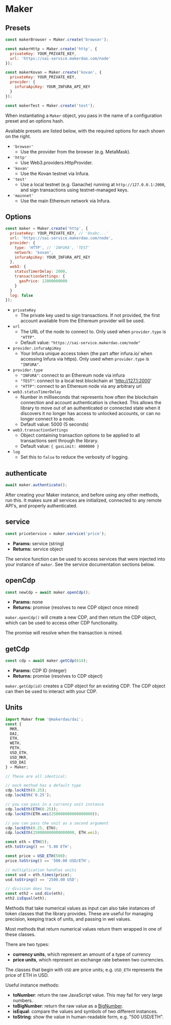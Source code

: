 # Maker

## Presets
```javascript
const makerBrowser = Maker.create('browser');

const makerHttp = Maker.create('http', {
  privateKey: YOUR_PRIVATE_KEY,
  url: 'https://sai-service.makerdao.com/node'
});

const makerKovan = Maker.create('kovan', {
  privateKey: YOUR_PRIVATE_KEY,
  provider: {
    infuraApiKey: YOUR_INFURA_API_KEY
  }
});

const makerTest = Maker.create('test');
```

When instantiating a `Maker` object, you pass in the name of a configuration preset
and an options hash.

Available presets are listed below, with the required options for each shown on the
right.

* `'browser'`
  * Use the provider from the browser (e.g. MetaMask).
* `'http'`
  * Use Web3.providers.HttpProvider.
* `'kovan'`
  * Use the Kovan testnet via Infura.
* `'test'`
  * Use a local testnet (e.g. Ganache) running at `http://127.0.0.1:2000`, and
sign transactions using testnet-managed keys.
* `'mainnet'`
  * Use the main Ethereum network via Infura.

## Options

```javascript
const maker = Maker.create('http', {
  privateKey: YOUR_PRIVATE_KEY, // '0xabc...'
  url: 'https://sai-service.makerdao.com/node',
  provider: {
    type: 'HTTP', // 'INFURA', 'TEST'
    network: 'kovan',
    infuraApiKey: YOUR_INFURA_API_KEY
  },
  web3: {
    statusTimerDelay: 2000,
    transactionSettings: {
      gasPrice: 12000000000
    }
  }
  log: false
});
```

* `privateKey`
  * The private key used to sign transactions. If not provided, the first account available from the Ethereum provider will be used.
* `url`
  * The URL of the node to connect to. Only used when `provider.type` is `"HTTP"`.
  * Default value: `"https://sai-service.makerdao.com/node"`
* `provider.infuraApiKey`
  * Your Infura unique access token (the part after infura.io/ when accessing Infura via https). Only used when `provider.type` is `"INFURA"`.
* `provider.type`
  * `"INFURA"`: connect to an Ethereum node via infura
  * `"TEST"`: connect to a local test blockchain at 'http://127.1:2000'
  * `"HTTP"`: connect to an Ethereum node via any arbitrary url
* `web3.statusTimerDelay`
  * Number in milliseconds that represents how often the blockchain connection and account authentication is checked. This allows the library to move out of an authenticated or connected state when it discovers it no longer has access to unlocked accounts, or can no longer connect to a node.
  * Default value: 5000 (5 seconds)
* `web3.transactionSettings`
  * Object containing transaction options to be applied to all transactions sent through the library.
  * Default value: `{ gasLimit: 4000000 }`
* `log`
  * Set this to `false` to reduce the verbosity of logging.

## **authenticate**

```javascript
await maker.authenticate();
```

After creating your Maker instance, and before using any other methods, run this. It makes sure all services are initialized, connected to any remote API's, and properly authenticated.

## **service**

```javascript
const priceService = maker.service('price');
```

* **Params:** service (string)
* **Returns:** service object

The service function can be used to access services that were injected into your instance of `maker`. See the service documentation sections below.

## **openCdp**

```javascript
const newCdp = await maker.openCdp();
```

* **Params:** none
* **Returns:** promise (resolves to new CDP object once mined)

`maker.openCdp()` will create a new CDP, and then return the CDP object, which can be used to access other CDP functionality.

The promise will resolve when the transaction is mined.


## **getCdp**

```javascript
const cdp = await maker.getCdp(614);
```

* **Params:** CDP ID (integer)
* **Returns:** promise (resolves to CDP object)

`maker.getCdp(id)` creates a CDP object for an existing CDP. The CDP object can then be used to interact with your CDP.

## Units

```javascript
import Maker from '@makerdao/dai';
const {
  MKR,
  DAI,
  ETH,
  WETH,
  PETH,
  USD_ETH,
  USD_MKR,
  USD_DAI
} = Maker;

// These are all identical:

// each method has a default type
cdp.lockEth(0.25);
cdp.lockEth('0.25');

// you can pass in a currency unit instance
cdp.lockEth(ETH(0.25));
cdp.lockEth(ETH.wei(250000000000000000));

// you can pass the unit as a second argument
cdp.lockEth(0.25, ETH);
cdp.lockEth(250000000000000000, ETH.wei);

const eth = ETH(5);
eth.toString() == '5.00 ETH';

const price = USD_ETH(500);
price.toString() == '500.00 USD/ETH';

// multiplication handles units
const usd = eth.times(price);
usd.toString() == '2500.00 USD';

// division does too
const eth2 = usd.div(eth);
eth2.isEqual(eth);
```

Methods that take numerical values as input can also take instances of token
classes that the library provides. These are useful for managing precision,
keeping track of units, and passing in wei values.

Most methods that return numerical values return them wrapped in one of these
classes.

There are two types:

* **currency units**, which represent an amount of a type of currency
* **price units**, which represent an exchange rate between two currencies.

The classes that begin with `USD` are price units; e.g. `USD_ETH` represents
the price of ETH in USD.

Useful instance methods:

* **toNumber**: return the raw JavaScript value. This may fail for very large numbers.
* **toBigNumber**: return the raw value as a [BigNumber](https://github.com/MikeMcl/bignumber.js).
* **isEqual**: compare the values and symbols of two different instances.
* **toString**: show the value in human-readable form, e.g. "500 USD/ETH".
